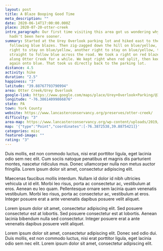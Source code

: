 ```yaml
---
layout: post
title: A Blaze Booping Good Time
meta_description: ""
date: 2020-06-14T17:00:00.000Z
place: 2020-07-20-otter-creek
intro_paragraph: Our first time visiting this area got us wondering why we
  hadn't been here sooner.
summary: Started at the Urey Overlook parking lot and hiked east to the overlook
  following blue blazes. Then zig-zagged down the hill on blue/yellow, took a
  right to stay on blue/yellow, another right to stay on blue/yellow, then
  straight to follow blue across the road. We took a right on red blazes to hike
  along Otter Creek for a while. We kept right when red split, then keep right
  again onto blue. That took us directly back to the parking lot.
distance: 4.5
activity: hike
duration: "2.5"
happiness: "3"
latitude: "39.88767793790994"
area: Otter Creek/Urey Overlook
google-link: https://www.google.com/maps/place/Urey+Overlook+Parking/@39.887184,-76.386774,16z/data=!4m12!1m6!3m5!1s0x0:0xa56a4cf03cb88ce5!2sUrey+Overlook+Parking!8m2!3d39.8874885!4d-76.3871435!3m4!1s0x0:0xa56a4cf03cb88ce5!8m2!3d39.8874885!4d-76.3871435?hl=en-US
longitude: "-76.38614099866876"
state: PA
town: York County
website: https://www.lancasterconservancy.org/preserves/otter-creek/
difficulty: "3"
area-map: https://www.lancasterconservancy.org/wp-content/uploads/2019/10/K.-Otter-Creek-Trails-Map-2019.pdf
map: '{"type":"Point","coordinates":[-76.3872538,39.8875421]}'
categories: misc
featured-image: ""
rating: "3"
---
```

Duis mollis, est non commodo luctus, nisi erat porttitor ligula, eget lacinia odio sem nec elit. Cum sociis natoque penatibus et magnis dis parturient montes, nascetur ridiculus mus. Donec ullamcorper nulla non metus auctor fringilla. Lorem ipsum dolor sit amet, consectetur adipiscing elit.

Maecenas faucibus mollis interdum. Nullam id dolor id nibh ultricies vehicula ut id elit. Morbi leo risus, porta ac consectetur ac, vestibulum at eros. Aenean eu leo quam. Pellentesque ornare sem lacinia quam venenatis vestibulum. Morbi leo risus, porta ac consectetur ac, vestibulum at eros. Integer posuere erat a ante venenatis dapibus posuere velit aliquet.

Lorem ipsum dolor sit amet, consectetur adipiscing elit. Sed posuere consectetur est at lobortis. Sed posuere consectetur est at lobortis. Aenean lacinia bibendum nulla sed consectetur. Integer posuere erat a ante venenatis dapibus posuere velit aliquet.

Lorem ipsum dolor sit amet, consectetur adipiscing elit. Donec sed odio dui. Duis mollis, est non commodo luctus, nisi erat porttitor ligula, eget lacinia odio sem nec elit. Lorem ipsum dolor sit amet, consectetur adipiscing elit.